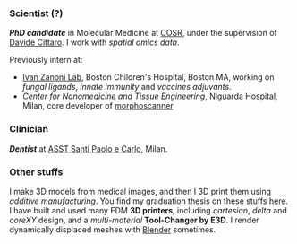 ### Scientist (?)
***PhD candidate*** in Molecular Medicine at [COSR](https://research.hsr.it/en/centers/omics-sciences.html), under the supervision of [Davide Cittaro](https://github.com/dawe).
I work with *spatial omics data*.

Previously intern at:
- [Ivan Zanoni Lab](https://www.zanonilab.com/), Boston Children's Hospital, Boston MA, working on *fungal ligands*, *innate immunity* and *vaccines adjuvants*.
- *Center for Nanomedicine and Tissue Engineering*, Niguarda Hospital, Milan, core developer of [morphoscanner](https://github.com/lillux/morphoscanner)

### Clinician
***Dentist*** at [ASST Santi Paolo e Carlo](https://www.asst-santipaolocarlo.it/), Milan.

### Other stuffs
I make 3D models from medical images, and then I 3D print them using *additive manufacturing*. You find my graduation thesis on these stuffs [here](https://github.com/lillux/Technology-in-Dentistry).\
I have built and used many FDM **3D printers**, including *cartesian*, *delta* and *coreXY* design, and a *multi-material* **Tool-Changer by E3D**. I render dynamically displaced meshes with [Blender](https://www.blender.org/) sometimes.

